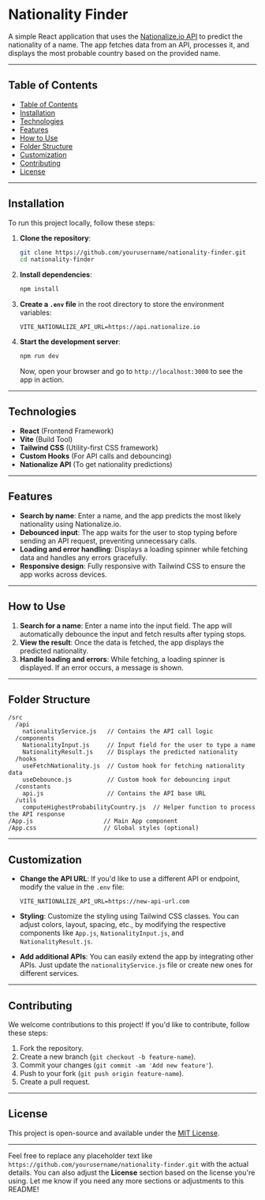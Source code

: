 # Nationality Finder

A simple React application that uses the [Nationalize.io API](https://nationalize.io/) to predict the nationality of a name. The app fetches data from an API, processes it, and displays the most probable country based on the provided name.

---

## Table of Contents

  - [Table of Contents](#table-of-contents)
  - [Installation](#installation)
  - [Technologies](#technologies)
  - [Features](#features)
  - [How to Use](#how-to-use)
  - [Folder Structure](#folder-structure)
  - [Customization](#customization)
  - [Contributing](#contributing)
  - [License](#license)

---

## Installation

To run this project locally, follow these steps:

1. **Clone the repository**:

   ```bash
   git clone https://github.com/yourusername/nationality-finder.git
   cd nationality-finder
   ```

2. **Install dependencies**:

   ```bash
   npm install
   ```

3. **Create a `.env` file** in the root directory to store the environment variables:

   ```env
   VITE_NATIONALIZE_API_URL=https://api.nationalize.io
   ```

4. **Start the development server**:

   ```bash
   npm run dev
   ```

   Now, open your browser and go to `http://localhost:3000` to see the app in action.

---

## Technologies

- **React** (Frontend Framework)
- **Vite** (Build Tool)
- **Tailwind CSS** (Utility-first CSS framework)
- **Custom Hooks** (For API calls and debouncing)
- **Nationalize API** (To get nationality predictions)

---

## Features

- **Search by name**: Enter a name, and the app predicts the most likely nationality using Nationalize.io.
- **Debounced input**: The app waits for the user to stop typing before sending an API request, preventing unnecessary calls.
- **Loading and error handling**: Displays a loading spinner while fetching data and handles any errors gracefully.
- **Responsive design**: Fully responsive with Tailwind CSS to ensure the app works across devices.

---

## How to Use

1. **Search for a name**: Enter a name into the input field. The app will automatically debounce the input and fetch results after typing stops.
2. **View the result**: Once the data is fetched, the app displays the predicted nationality.
3. **Handle loading and errors**: While fetching, a loading spinner is displayed. If an error occurs, a message is shown.

---

## Folder Structure

```
/src
  /api
    nationalityService.js   // Contains the API call logic
  /components
    NationalityInput.js     // Input field for the user to type a name
    NationalityResult.js    // Displays the predicted nationality
  /hooks
    useFetchNationality.js  // Custom hook for fetching nationality data
    useDebounce.js          // Custom hook for debouncing input
  /constants
    api.js                  // Contains the API base URL
  /utils
    computeHighestProbabilityCountry.js  // Helper function to process the API response
/App.js                    // Main App component
/App.css                   // Global styles (optional)
```

---

## Customization

- **Change the API URL**: If you'd like to use a different API or endpoint, modify the value in the `.env` file:

  ```env
  VITE_NATIONALIZE_API_URL=https://new-api-url.com
  ```

- **Styling**: Customize the styling using Tailwind CSS classes. You can adjust colors, layout, spacing, etc., by modifying the respective components like `App.js`, `NationalityInput.js`, and `NationalityResult.js`.

- **Add additional APIs**: You can easily extend the app by integrating other APIs. Just update the `nationalityService.js` file or create new ones for different services.

---

## Contributing

We welcome contributions to this project! If you'd like to contribute, follow these steps:

1. Fork the repository.
2. Create a new branch (`git checkout -b feature-name`).
3. Commit your changes (`git commit -am 'Add new feature'`).
4. Push to your fork (`git push origin feature-name`).
5. Create a pull request.

---

## License

This project is open-source and available under the [MIT License](LICENSE).

---

Feel free to replace any placeholder text like `https://github.com/yourusername/nationality-finder.git` with the actual details. You can also adjust the **License** section based on the license you're using. Let me know if you need any more sections or adjustments to this README!
